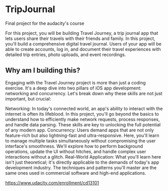 # TripJournal
Final project for the audacity's course

For this project, you will be building Travel Journey, a trip journal app that lets users share their travels with their friends and family. In this project, you'll build a comprehensive digital travel journal. Users of your app will be able to create accounts, log in, and document their travel experiences with detailed trip entries, photo uploads, and event recordings.

## Why am I building this?
Engaging with the Travel Journey project is more than just a coding exercise. It's a deep dive into two pillars of iOS app development: networking and concurrency. Let's break down why these skills are not just important, but crucial:

Networking: In today's connected world, an app's ability to interact with the internet is often its lifeblood. In this project, you'll go beyond the basics to understand how to efficiently make network requests, process responses, and handle data parsing. These skills are key to unlocking the full potential of any modern app.
Concurrency: Users demand apps that are not only feature-rich but also lightning-fast and ultra-responsive. Here, you'll learn to manage multiple tasks simultaneously without compromising the user interface's smoothness. We'll explore how to perform background operations, update the UI without hitches, and handle complex user interactions without a glitch.
Real-World Application: What you'll learn here isn't just theoretical; it's directly applicable to the demands of today's app development industry. The techniques and patterns you'll master are the same ones used in commercial software and high-end applications.


https://www.udacity.com/enrollment/cd13101 
